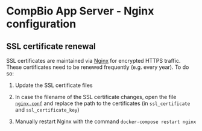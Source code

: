 # CompBio App Server - Nginx configuration

## SSL certificate renewal

SSL certificates are maintained via [Nginx][] for encrypted HTTPS traffic. These
certificates need to be renewed frequently (e.g. every year). To do so:

1. Update the SSL certificate files

2. In case the filename of the SSL certificate changes, open the file
[`nginx.conf`][nginx.conf] and replace the path to the certificates (in
`ssl_certificate` and `ssl_certificate_key`)

3. Manually restart Nginx with the command `docker-compose restart nginx`

[Nginx]: https://nginx.org
[nginx.conf]: nginx.conf
